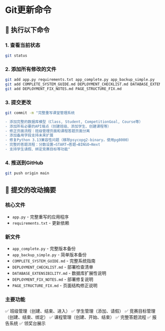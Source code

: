 # Git更新命令

## 📝 执行以下命令

### 1. 查看当前状态
```bash
git status
```

### 2. 添加所有修改的文件
```bash
git add app.py requirements.txt app_complete.py app_backup_simple.py
git add COMPLETE_SYSTEM_GUIDE.md DEPLOYMENT_CHECKLIST.md DATABASE_EXTENSIBILITY.md
git add DEPLOYMENT_FIX_NOTES.md PAGE_STRUCTURE_FIX.md
```

### 3. 提交更改
```bash
git commit -m "完整重写课堂管理系统

- 添加完整的数据库模型（Class, Student, CompetitionGoal, Course等）
- 添加所有必要的API端点（创建班级、添加学生、创建课程等）
- 修正页面流程：班级管理页面和课程答题页面分离
- 添加备用字段支持未来扩展
- 修复Python 3.13兼容性问题（移除psycopg2-binary，使用pg8000）
- 完整的答题流程：分数设置→START→答题→BINGO→Next
- 支持学生请假、绑定竞赛目标等功能"
```

### 4. 推送到GitHub
```bash
git push origin main
```

## 🎯 提交的改动摘要

### 核心文件
- `app.py` - 完整重写的应用程序
- `requirements.txt` - 更新依赖

### 新文件
- `app_complete.py` - 完整版本备份
- `app_backup_simple.py` - 简单版本备份
- `COMPLETE_SYSTEM_GUIDE.md` - 完整系统指南
- `DEPLOYMENT_CHECKLIST.md` - 部署检查清单
- `DATABASE_EXTENSIBILITY.md` - 数据库扩展性说明
- `DEPLOYMENT_FIX_NOTES.md` - 部署修复说明
- `PAGE_STRUCTURE_FIX.md` - 页面结构修正说明

### 主要功能
✅ 班级管理（创建、结束、进入）
✅ 学生管理（添加、请假）
✅ 竞赛目标管理（创建、结束、绑定）
✅ 课程管理（创建、开始、结束）
✅ 完整答题流程
✅ 报告系统
✅ 领奖台展示

